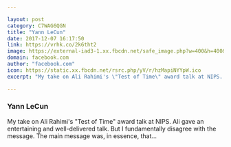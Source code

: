 ```yaml
---

layout: post
category: C7WAG6QGN
title: "Yann LeCun"
date: 2017-12-07 16:17:50
link: https://vrhk.co/2k6tht2
image: https://external-iad3-1.xx.fbcdn.net/safe_image.php?w=400&h=400&url=http%3A%2F%2Fwww.ipam.ucla.edu%2Fwp-content%2Fuploads%2F2017%2F03%2FDLT2018-Image-JPG.jpg&cfs=1&_nc_hash=AQCkNFwI6NA9xBag
domain: facebook.com
author: "facebook.com"
icon: https://static.xx.fbcdn.net/rsrc.php/yV/r/hzMapiNYYpW.ico
excerpt: "My take on Ali Rahimi's \"Test of Time\" award talk at NIPS. Ali gave an entertaining and well-delivered talk. But I fundamentally disagree with the message. The main message was, in essence, that..."

---
```


### Yann LeCun

My take on Ali Rahimi's "Test of Time" award talk at NIPS. Ali gave an entertaining and well-delivered talk. But I fundamentally disagree with the message. The main message was, in essence, that...
